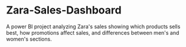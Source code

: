 # Zara-Sales-Dashboard
A power BI project analyzing Zara's sales showing which products sells best, how promotions affect sales, and differences between men's and women's sections.
